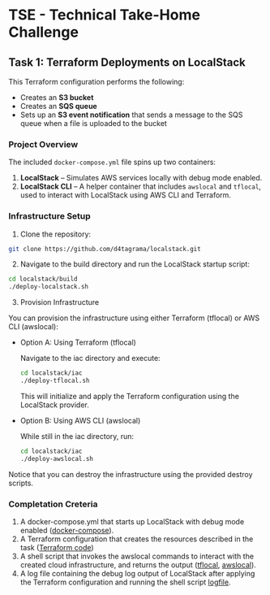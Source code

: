 # TSE - Technical Take-Home Challenge

## Task 1: Terraform Deployments on LocalStack

This Terraform configuration performs the following:

- Creates an **S3 bucket**
- Creates an **SQS queue**
- Sets up an **S3 event notification** that sends a message to the SQS queue when a file is uploaded to the bucket

### Project Overview

The included `docker-compose.yml` file spins up two containers:

1. **LocalStack** – Simulates AWS services locally with debug mode enabled.
2. **LocalStack CLI** – A helper container that includes `awslocal` and `tflocal`, used to interact with LocalStack using AWS CLI and Terraform.

### Infrastructure Setup

1. Clone the repository:

```bash
git clone https://github.com/d4tagrama/localstack.git
```

2. Navigate to the build directory and run the LocalStack startup script:

```bash
cd localstack/build
./deploy-localstack.sh  
```

3. Provision Infrastructure

You can provision the infrastructure using either Terraform (tflocal) or AWS CLI (awslocal):

- Option A: Using Terraform (tflocal)

    Navigate to the iac directory and execute:

    ```bash
    cd localstack/iac
    ./deploy-tflocal.sh
    ```


    This will initialize and apply the Terraform configuration using the LocalStack provider.


* Option B: Using AWS CLI (awslocal)

    While still in the iac directory, run:
    ```bash
    cd localstack/iac
    ./deploy-awslocal.sh
    ```

Notice that you can destroy the infrastructure using the provided destroy scripts.

### Completation Creteria

1. A docker-compose.yml that starts up LocalStack with debug mode enabled ([docker-compose](build/)).
2. A Terraform configuration that creates the resources described in the task ([Terraform code](iac/))
3. A shell script that invokes the awslocal commands to interact with the created cloud infrastructure, and returns the output ([tflocal](iac/deploy-awslocal.sh), [awslocal](iac/deploy-iac.sh)).
4. A log file containing the debug log output of LocalStack after applying the Terraform
configuration and running the shell script [logfile](build/localstack.log).
